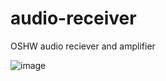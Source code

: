 # audio-receiver
OSHW audio reciever and amplifier


![image](https://github.com/user-attachments/assets/35468bbe-5100-4915-8d2c-0d1e899e9f3a)
